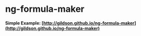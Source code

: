 ng-formula-maker
=============

#### Simple Example: [http://gildson.github.io/ng-formula-maker](http://gildson.github.io/ng-formula-maker)
